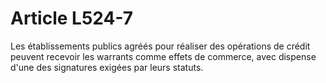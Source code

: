 # Article L524-7

<p>Les établissements publics agréés pour réaliser des opérations de crédit peuvent recevoir les warrants comme effets de commerce, avec dispense d'une des signatures exigées par leurs statuts.</p>